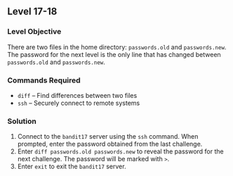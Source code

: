 ## Level 17-18  

### Level Objective  
There are two files in the home directory: `passwords.old` and `passwords.new`. The password for the next level is the only line that has changed between `passwords.old` and `passwords.new`.

### Commands Required  
- `diff` – Find differences between two files  
- `ssh` – Securely connect to remote systems  

### Solution  
1. Connect to the `bandit17` server using the `ssh` command. When prompted, enter the password obtained from the last challenge.  
2. Enter `diff passwords.old passwords.new` to reveal the password for the next challenge. The password will be marked with `>`.  
3. Enter `exit` to exit the `bandit17` server.  